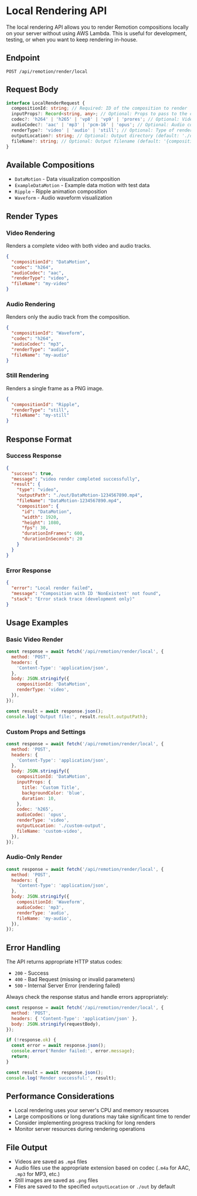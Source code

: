 # Local Rendering API

The local rendering API allows you to render Remotion compositions locally on your server without using AWS Lambda. This is useful for development, testing, or when you want to keep rendering in-house.

## Endpoint

```
POST /api/remotion/render/local
```

## Request Body

```typescript
interface LocalRenderRequest {
  compositionId: string; // Required: ID of the composition to render
  inputProps?: Record<string, any>; // Optional: Props to pass to the composition
  codec?: 'h264' | 'h265' | 'vp8' | 'vp9' | 'prores'; // Optional: Video codec (default: 'h264')
  audioCodec?: 'aac' | 'mp3' | 'pcm-16' | 'opus'; // Optional: Audio codec (default: 'aac')
  renderType?: 'video' | 'audio' | 'still'; // Optional: Type of render (default: 'video')
  outputLocation?: string; // Optional: Output directory (default: './out')
  fileName?: string; // Optional: Output filename (default: '{compositionId}-{timestamp}')
}
```

## Available Compositions

- `DataMotion` - Data visualization composition
- `ExampleDataMotion` - Example data motion with test data
- `Ripple` - Ripple animation composition
- `Waveform` - Audio waveform visualization

## Render Types

### Video Rendering

Renders a complete video with both video and audio tracks.

```json
{
  "compositionId": "DataMotion",
  "codec": "h264",
  "audioCodec": "aac",
  "renderType": "video",
  "fileName": "my-video"
}
```

### Audio Rendering

Renders only the audio track from the composition.

```json
{
  "compositionId": "Waveform",
  "codec": "h264",
  "audioCodec": "mp3",
  "renderType": "audio",
  "fileName": "my-audio"
}
```

### Still Rendering

Renders a single frame as a PNG image.

```json
{
  "compositionId": "Ripple",
  "renderType": "still",
  "fileName": "my-still"
}
```

## Response Format

### Success Response

```json
{
  "success": true,
  "message": "video render completed successfully",
  "result": {
    "type": "video",
    "outputPath": "./out/DataMotion-1234567890.mp4",
    "fileName": "DataMotion-1234567890.mp4",
    "composition": {
      "id": "DataMotion",
      "width": 1920,
      "height": 1080,
      "fps": 30,
      "durationInFrames": 600,
      "durationInSeconds": 20
    }
  }
}
```

### Error Response

```json
{
  "error": "Local render failed",
  "message": "Composition with ID 'NonExistent' not found",
  "stack": "Error stack trace (development only)"
}
```

## Usage Examples

### Basic Video Render

```javascript
const response = await fetch('/api/remotion/render/local', {
  method: 'POST',
  headers: {
    'Content-Type': 'application/json',
  },
  body: JSON.stringify({
    compositionId: 'DataMotion',
    renderType: 'video',
  }),
});

const result = await response.json();
console.log('Output file:', result.result.outputPath);
```

### Custom Props and Settings

```javascript
const response = await fetch('/api/remotion/render/local', {
  method: 'POST',
  headers: {
    'Content-Type': 'application/json',
  },
  body: JSON.stringify({
    compositionId: 'DataMotion',
    inputProps: {
      title: 'Custom Title',
      backgroundColor: 'blue',
      duration: 10,
    },
    codec: 'h265',
    audioCodec: 'opus',
    renderType: 'video',
    outputLocation: './custom-output',
    fileName: 'custom-video',
  }),
});
```

### Audio-Only Render

```javascript
const response = await fetch('/api/remotion/render/local', {
  method: 'POST',
  headers: {
    'Content-Type': 'application/json',
  },
  body: JSON.stringify({
    compositionId: 'Waveform',
    audioCodec: 'mp3',
    renderType: 'audio',
    fileName: 'my-audio',
  }),
});
```

## Error Handling

The API returns appropriate HTTP status codes:

- `200` - Success
- `400` - Bad Request (missing or invalid parameters)
- `500` - Internal Server Error (rendering failed)

Always check the response status and handle errors appropriately:

```javascript
const response = await fetch('/api/remotion/render/local', {
  method: 'POST',
  headers: { 'Content-Type': 'application/json' },
  body: JSON.stringify(requestBody),
});

if (!response.ok) {
  const error = await response.json();
  console.error('Render failed:', error.message);
  return;
}

const result = await response.json();
console.log('Render successful:', result);
```

## Performance Considerations

- Local rendering uses your server's CPU and memory resources
- Large compositions or long durations may take significant time to render
- Consider implementing progress tracking for long renders
- Monitor server resources during rendering operations

## File Output

- Videos are saved as `.mp4` files
- Audio files use the appropriate extension based on codec (`.m4a` for AAC, `.mp3` for MP3, etc.)
- Still images are saved as `.png` files
- Files are saved to the specified `outputLocation` or `./out` by default
